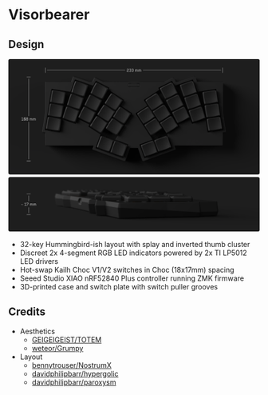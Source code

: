 # Visorbearer

## Design

<picture>
  <source media="(prefers-color-scheme: dark)" srcset="docs/images/visorbearer_dimensions_dark.png">
  <source media="(prefers-color-scheme: light)" srcset="docs/images/visorbearer_dimensions_light.png">
  <img alt="Visorbearer keyboard dimensions" src="docs/images/visorbearer_dimensions_dark.png">
</picture>

- 32-key Hummingbird-ish layout with splay and inverted thumb cluster
- Discreet 2x 4-segment RGB LED indicators powered by 2x TI LP5012 LED drivers
- Hot-swap Kailh Choc V1/V2 switches in Choc (18x17mm) spacing
- Seeed Studio XIAO nRF52840 Plus controller running ZMK firmware
- 3D-printed case and switch plate with switch puller grooves

## Credits

- Aesthetics
   - [GEIGEIGEIST/TOTEM](https://github.com/GEIGEIGEIST/TOTEM)
   - [weteor/Grumpy](https://github.com/weteor/Grumpy)
- Layout
   - [bennytrouser/NostrumX](https://github.com/bennytrouser/NostrumX)
   - [davidphilipbarr/hypergolic](https://github.com/davidphilipbarr/hypergolic)
   - [davidphilipbarr/paroxysm](https://github.com/davidphilipbarr/paroxysm)